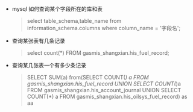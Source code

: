 - mysql 如何查询某个字段所在的库和表

  > select table_schema,table_name from information_schema.columns where column_name = '字段名';



- 查询某张表有几条记录

  > select count(*) FROM gasmis_shangxian.his_fuel_record;



- 查询某几张表一个有多少条记录

  >SELECT SUM(a) from(SELECT COUNT(*) a FROM gasmis_shangxian.his_fuel_record
  >UNION
  >SELECT COUNT(*)a FROM gasmis_shangxian.his_account_journal
  >UNION
  >SELECT COUNT(*) a FROM gasmis_shangxian.his_oilsys_fuel_record) as aa

